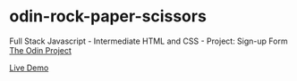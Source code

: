 # odin-rock-paper-scissors

Full Stack Javascript - Intermediate HTML and CSS - Project: Sign-up Form [The Odin Project](https://www.theodinproject.com/lessons/node-path-intermediate-html-and-css-sign-up-form)

[Live Demo](https://fendytan.github.io/odin-sign-up-form/)
